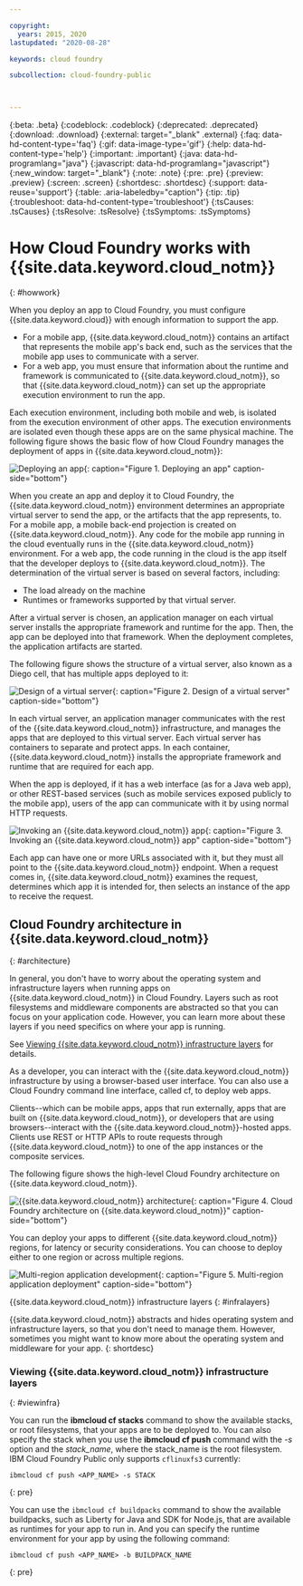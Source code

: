 ```yaml
---

copyright:
  years: 2015, 2020
lastupdated: "2020-08-28"

keywords: cloud foundry

subcollection: cloud-foundry-public



---
```



{:beta: .beta}
{:codeblock: .codeblock}
{:deprecated: .deprecated}
{:download: .download}
{:external: target="_blank" .external}
{:faq: data-hd-content-type='faq'}
{:gif: data-image-type='gif'}
{:help: data-hd-content-type='help'}
{:important: .important}
{:java: data-hd-programlang="java"}
{:javascript: data-hd-programlang="javascript"}
{:new_window: target="_blank"}
{:note: .note}
{:pre: .pre}
{:preview: .preview}
{:screen: .screen}
{:shortdesc: .shortdesc}
{:support: data-reuse='support'}
{:table: .aria-labeledby="caption"}
{:tip: .tip}
{:troubleshoot: data-hd-content-type='troubleshoot'}
{:tsCauses: .tsCauses}
{:tsResolve: .tsResolve}
{:tsSymptoms: .tsSymptoms}

# How Cloud Foundry works with {{site.data.keyword.cloud_notm}}
{: #howwork}



When you deploy an app to Cloud Foundry, you must configure {{site.data.keyword.cloud}} with enough information to support the app.

* For a mobile app, {{site.data.keyword.cloud_notm}} contains an artifact that represents the mobile app's back end, such as the services that the mobile app uses to communicate with a server.
* For a web app, you must ensure that information about the runtime and framework is communicated to {{site.data.keyword.cloud_notm}}, so that {{site.data.keyword.cloud_notm}} can set up the appropriate execution environment to run the app.

Each execution environment, including both mobile and web, is isolated from the execution environment of other apps. The execution environments are isolated even though these apps are on the same physical machine. The following figure shows the basic flow of how Cloud Foundry manages the deployment of apps in {{site.data.keyword.cloud_notm}}:

![Deploying an app](images/deploy.png "An application developer deploys an app with a runtime and framework to {{site.data.keyword.cloud_notm}} where it is deployed to one or more Diego cell."){: caption="Figure 1. Deploying an app" caption-side="bottom"}

When you create an app and deploy it to Cloud Foundry, the {{site.data.keyword.cloud_notm}} environment determines an appropriate virtual server to send the app, or the artifacts that the app represents, to. For a mobile app, a mobile back-end projection is created on {{site.data.keyword.cloud_notm}}. Any code for the mobile app running in the cloud eventually runs in the {{site.data.keyword.cloud_notm}} environment. For a web app, the code running in the cloud is the app itself that the developer deploys to {{site.data.keyword.cloud_notm}}. The determination of the virtual server is based on several factors, including:

* The load already on the machine
* Runtimes or frameworks supported by that virtual server.

After a virtual server is chosen, an application manager on each virtual server installs the appropriate framework and runtime for the app. Then, the app can be deployed into that framework. When the deployment completes, the application artifacts are started.

The following figure shows the structure of a virtual server, also known as a Diego cell, that has multiple apps deployed to it:

![Design of a virtual server](images/container-diego.png "A Diego cell contains one or more containers. A container contains a framework, which contains a runtime, which contains an app. "){: caption="Figure 2. Design of a virtual server" caption-side="bottom"}

In each virtual server, an application manager communicates with the rest of the {{site.data.keyword.cloud_notm}} infrastructure, and manages the apps that are deployed to this virtual server. Each virtual server has containers to separate and protect apps. In each container, {{site.data.keyword.cloud_notm}} installs the appropriate framework and runtime that are required for each app.

When the app is deployed, if it has a web interface (as for a Java web app), or other REST-based services (such as mobile services exposed publicly to the mobile app), users of the app can communicate with it by using normal HTTP requests.

![Invoking an {{site.data.keyword.cloud_notm}} app](images/execute.png "The user of an app access the app by using a URL which then communicates to the app running in the Diego cell."){: caption="Figure 3. Invoking an {{site.data.keyword.cloud_notm}} app" caption-side="bottom"}

Each app can have one or more URLs associated with it, but they must all point to the {{site.data.keyword.cloud_notm}} endpoint. When a request comes in, {{site.data.keyword.cloud_notm}} examines the request, determines which app it is intended for, then selects an instance of the app to receive the request.


## Cloud Foundry architecture in {{site.data.keyword.cloud_notm}}
{: #architecture}

In general, you don't have to worry about the operating system and infrastructure layers when running apps on {{site.data.keyword.cloud_notm}} in Cloud Foundry. Layers such as root filesystems and middleware components are abstracted so that you can focus on your application code. However, you can learn more about these layers if you need specifics on where your app is running.

See [Viewing {{site.data.keyword.cloud_notm}} infrastructure layers](/docs/cloud-foundry-public?topic=cloud-foundry-public-howwork#viewinfra) for details.

As a developer, you can interact with the {{site.data.keyword.cloud_notm}} infrastructure by using a browser-based user interface. You can also use a Cloud Foundry command line interface, called cf, to deploy web apps.

Clients--which can be mobile apps, apps that run externally, apps that are built on {{site.data.keyword.cloud_notm}}, or developers that are using browsers--interact with the {{site.data.keyword.cloud_notm}}-hosted apps. Clients use REST or HTTP APIs to route requests through {{site.data.keyword.cloud_notm}} to one of the app instances or the composite services.

The following figure shows the high-level Cloud Foundry architecture on {{site.data.keyword.cloud_notm}}.

![{{site.data.keyword.cloud_notm}} architecture](images/arch.png "A mobile or web application client accesses an app by using a REST HTTP API.  The REST API communicates with the Diego cell that is running the app.  The app can use {site.data.keyword.cloud_notm}} services.  The app developer can use either a browser or command line to deploy an app.  When deploying an app using a browser, the app developer uses the {site.data.keyword.cloud_notm}} console that uses a router to communicate with the VM running the Diego cell.  An app developer can also use a CLI that makes REST HTTP calls to the router to deploy apps to the Diego cell.  All these services run on on the provisioned infrastructure."){: caption="Figure 4. Cloud Foundry architecture on {{site.data.keyword.cloud_notm}}" caption-side="bottom"}

You can deploy your apps to different {{site.data.keyword.cloud_notm}} regions, for latency or security considerations. You can choose to deploy either to one region or across multiple regions.


![Multi-region application development](images/multi-region.png "A user can access an app that is deployed in one or more regions over the internet."){: caption="Figure 5. Multi-region application deployment" caption-side="bottom"}


{{site.data.keyword.cloud_notm}} infrastructure layers
{: #infralayers}


{{site.data.keyword.cloud_notm}} abstracts and hides operating system and infrastructure layers, so that you don't need to manage them. However, sometimes you might want to know more about the operating system and middleware for your app.
{: shortdesc}

### Viewing {{site.data.keyword.cloud_notm}} infrastructure layers
{: #viewinfra}

You can run the **ibmcloud cf stacks** command to show the available stacks, or root filesystems, that your apps are to be deployed to. You can also specify the stack when you use the **ibmcloud cf push** command with the *-s* option and the *stack_name*, where the stack_name is the root filesystem. IBM Cloud Foundry Public only supports `cflinuxfs3` currently:

```
ibmcloud cf push <APP_NAME> -s STACK
```
{: pre}

You can use the `ibmcloud cf buildpacks` command to show the available buildpacks, such as Liberty for Java and SDK for Node.js, that are available as runtimes for your app to run in. And you can specify the runtime environment for your app by using the following command:

```
ibmcloud cf push <APP_NAME> -b BUILDPACK_NAME
```
{: pre}


